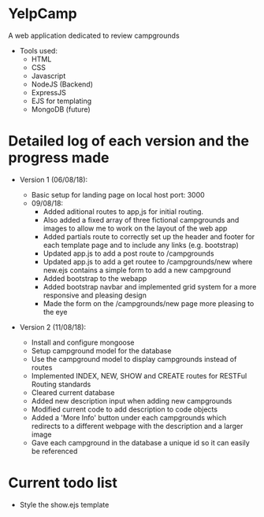 # YelpCamp
A web application dedicated to review campgrounds

- Tools used:
   * HTML
   * CSS
   * Javascript
   * NodeJS (Backend)
   * ExpressJS
   * EJS for templating
   * MongoDB (future)

# Detailed log of each version and the progress made

- Version 1 (06/08/18):
   - Basic setup for landing page on local host port: 3000
   - 09/08/18:
      - Added aditional routes to app,js for initial routing.
      - Also added a fixed array of three fictional campgrounds and images to allow me to work on the layout of the web app
      - Added partials route to correctly set up the header and footer for each template page and to include any links (e.g. bootstrap)
      - Updated app.js to add a post route to /campgrounds
      - Updated app.js to add a get routee to /campgrounds/new where new.ejs contains a simple form to add a new campground
      - Added bootstrap to the webapp
      - Added bootstrap navbar and implemented grid system for a more responsive and pleasing design
      - Made the form on the /campgrounds/new page more pleasing to the eye

- Version 2 (11/08/18):
   - Install and configure mongoose
   - Setup campground model for the database
   - Use the campground model to display campgrounds instead of routes
   - Implemented INDEX, NEW, SHOW and CREATE routes for RESTFul Routing standards
   - Cleared current database
   - Added new description input when adding new campgrounds
   - Modified current code to add description to code objects
   - Added a 'More Info' button under each campgrounds which redirects to a different webpage with the description and a larger image
   - Gave each campground in the database a unique id so it can easily be referenced

# Current todo list
- Style the show.ejs template 
